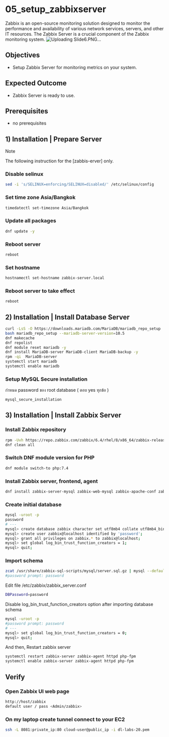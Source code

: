 # 05_setup_zabbixserver
Zabbix is an open-source monitoring solution designed to monitor the performance and availability of various network services, servers, and other IT resources. The Zabbix Server is a crucial component of the Zabbix monitoring system.
![Uploading Slide6.PNG…]()


## Objectives
- Setup Zabbix Server for monitoring metrics on your system.

## Expected Outcome
- Zabbix Server is ready to use.

## Prerequisites
- no prerequisites

## 1) Installation | Prepare Server 
> [!NOTE]
> The following instruction for the [zabbis-erver] only.

### Disable selinux
```sh
sed -i 's/SELINUX=enforcing/SELINUX=disabled/' /etc/selinux/config
```

### Set time zone Asia/Bangkok 
```sh
timedatectl set-timezone Asia/Bangkok
```

### Update all packages
```sh
dnf update -y 
```
### Reboot server
```sh
reboot
```
### Set hostname
```sh
hostnamectl set-hostname zabbix-server.local
```
### Reboot server to take effect
```sh
reboot
```

## 2) Installation | Install Database Server
```sh
curl -LsS -O https://downloads.mariadb.com/MariaDB/mariadb_repo_setup 
bash mariadb_repo_setup --mariadb-server-version=10.5 
dnf makecache 
dnf repolist 
dnf module reset mariadb -y 
dnf install MariaDB-server MariaDB-client MariaDB-backup -y
rpm -qi  MariaDB-server
systemctl start mariadb
systemctl enable mariadb
```

### Setup MySQL Secure installation
กำหนด password ของ root database ( ตอบ yes ทุกข้อ )
```sh
mysql_secure_installation 
```

## 3) Installation | Install Zabbix Server
### Install Zabbix repository
```sh
rpm -Uvh https://repo.zabbix.com/zabbix/6.4/rhel/8/x86_64/zabbix-release-6.4-1.el8.noarch.rpm 
dnf clean all  
```

### Switch DNF module version for PHP
```sh
dnf module switch-to php:7.4  
```

### Install Zabbix server, frontend, agent
```sh
dnf install zabbix-server-mysql zabbix-web-mysql zabbix-apache-conf zabbix-sql-scripts zabbix-selinux-policy zabbix-agent -y 
```

### Create initial database
```sh
mysql -uroot -p 
password 
# ---
mysql> create database zabbix character set utf8mb4 collate utf8mb4_bin; 
mysql> create user zabbix@localhost identified by 'password'; 
mysql> grant all privileges on zabbix.* to zabbix@localhost; 
mysql> set global log_bin_trust_function_creators = 1; 
mysql> quit;   
```

### Import schema 
```sh
zcat /usr/share/zabbix-sql-scripts/mysql/server.sql.gz | mysql --default-character-set=utf8mb4 -uzabbix -p zabbix  
#password prompt: password 
```
Edit file /etc/zabbix/zabbix_server.conf
```sh
DBPassword=password
```

Disable log_bin_trust_function_creators option after importing database schema
```sh
mysql -uroot -p 
#password prompt: password 
# ---
mysql> set global log_bin_trust_function_creators = 0; 
mysql> quit;  
```

And then, Restart zabbix server
```sh
systemctl restart zabbix-server zabbix-agent httpd php-fpm 
systemctl enable zabbix-server zabbix-agent httpd php-fpm
```

## Verify
### Open Zabbix UI web page
```sh
http://host/zabbix 
default user / pass <Admin/zabbix>
```

### On my laptop create tunnel connect to your EC2
```sh
ssh -L 8081:private_ip:80 cloud-user@public_ip -i dl-labs-20.pem
```

